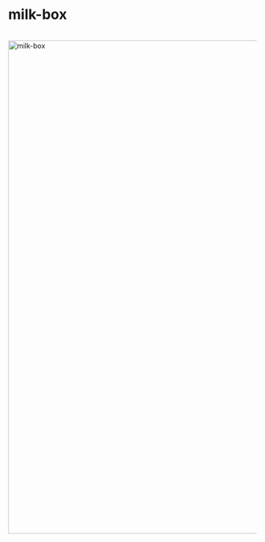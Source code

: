 # milk-box
<br>
<img width="1000" alt="milk-box" src="https://user-images.githubusercontent.com/77835297/113896734-cb1a8e00-97fc-11eb-8fa7-daf6134994ea.png">
